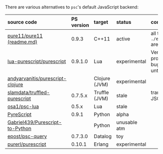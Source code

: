There are various alternatives to `psc`'s default JavaScript backend:

| source code                                                                           | PS version | target        | status   | comments               | 
|:--------------------------------------------------------------------------------------|:-----------|:--------------|:------|:-----------------------|
| [pure11/pure11](https://github.com/pure11/pure11)  [(readme.md)](https://github.com/andyarvanitis/pure11/blob/master/README.md)            | 0.9.3    | C++11         | active | all tests in `./examples/passing` are passing |
| [lua-purescript/purescript](https://github.com/lua-purescript/purescript) | 0.9.1.0 | Lua | experimental | Very new and probably full of bugs. Largely untested |
| [andyarvanitis/purescript-clojure](https://github.com/andyarvanitis/purescript-clojure) |          | Clojure (JVM) | experimental |                 |
| [slamdata/truffled-purescript](https://github.com/slamdata/truffled-purescript)       | 0.7.5.x    | Truffle (JVM) | stale | translates CoreFN JSON |
| [osa1/psc-lua](https://github.com/osa1/psc-lua)                                       | 0.5.x      | Lua           | stale |                        |
| [PyreScript](https://github.com/joneshf/pyrescript)                                   | 0.9.1      | Python        | alpha |                        |
| [Gabriel439/Purescript-to-Python](https://github.com/Gabriel439/Purescript-to-Python) |            | Python        | unusable atm |                        |
| [epost/psc-query](https://github.com/epost/psc-query)                                 | 0.7.3.0    | Datalog       | toy   |                        |
| [purerl/purescript](https://github.com/purerl/purescript) | 0.10.1 | Erlang | experimental |